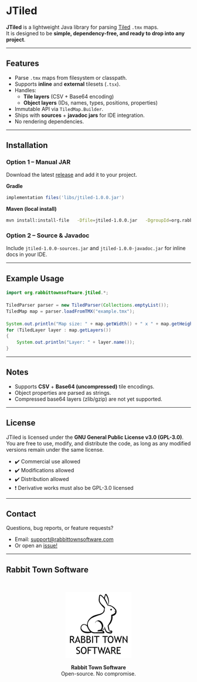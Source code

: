 ﻿# JTiled

**JTiled** is a lightweight Java library for parsing [Tiled](https://www.mapeditor.org/) `.tmx` maps.  
It is designed to be **simple, dependency-free, and ready to drop into any project**.

---

## Features
- Parse `.tmx` maps from filesystem or classpath.
- Supports **inline** and **external** tilesets (`.tsx`).
- Handles:
    - **Tile layers** (CSV + Base64 encoding)
    - **Object layers** (IDs, names, types, positions, properties)
- Immutable API via `TiledMap.Builder`.
- Ships with **sources** + **javadoc jars** for IDE integration.
- No rendering dependencies.

---

## Installation

### Option 1 – Manual JAR
Download the latest [release](https://github.com/Rabbit-Town-Software/jtiled/releases) and add it to your project.

**Gradle**
```gradle
implementation files('libs/jtiled-1.0.0.jar')
```

**Maven (local install)**
```bash
mvn install:install-file   -Dfile=jtiled-1.0.0.jar   -DgroupId=org.rabbittownsoftware   -DartifactId=jtiled   -Dversion=1.0.0   -Dpackaging=jar
```

### Option 2 – Source & Javadoc
Include `jtiled-1.0.0-sources.jar` and `jtiled-1.0.0-javadoc.jar` for inline docs in your IDE.

---

## Example Usage

```java
import org.rabbittownsoftware.jtiled.*;

TiledParser parser = new TiledParser(Collections.emptyList());
TiledMap map = parser.loadFromTMX("example.tmx");

System.out.println("Map size: " + map.getWidth() + " x " + map.getHeight());
for (TiledLayer layer : map.getLayers())
{
    System.out.println("Layer: " + layer.name());
}
```

---

## Notes
- Supports **CSV** + **Base64 (uncompressed)** tile encodings.
- Object properties are parsed as strings.
- Compressed base64 layers (zlib/gzip) are not yet supported.

---

## License

JTiled is licensed under the **GNU General Public License v3.0 (GPL-3.0)**.  
You are free to use, modify, and distribute the code, as long as any modified versions remain under the same license.

- ✔️ Commercial use allowed
- ✔️ Modifications allowed
- ✔️ Distribution allowed
- ❗ Derivative works must also be GPL-3.0 licensed

---

## Contact

Questions, bug reports, or feature requests?  
- Email: [support@rabbittownsoftware.com](mailto:support@rabbittownsoftware.com)
- Or open an [issue!](https://github.com/Rabbit-Town-Software/jtiled/issues/new)

---

## Rabbit Town Software

<br/>

<p align="center">
  <img src="https://github.com/Rabbit-Town-Software/misa-engine/blob/eb3aa63bad02385d2af4b7b130d1bde70e2a2715/assets/rabbittownlogo.jpg?raw=true" alt="Rabbit Town Software Logo" width="180"/>
</p>

<p align="center">
  <strong>Rabbit Town Software</strong><br/>
  Open-source. No compromise.
</p>

